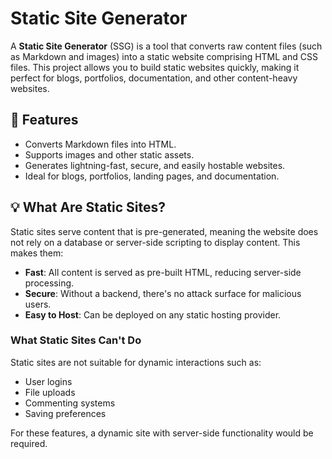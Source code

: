 # Static Site Generator

A **Static Site Generator** (SSG) is a tool that converts raw content files (such as Markdown and images) into a static website comprising HTML and CSS files. This project allows you to build static websites quickly, making it perfect for blogs, portfolios, documentation, and other content-heavy websites.

## 📌 Features
- Converts Markdown files into HTML.
- Supports images and other static assets.
- Generates lightning-fast, secure, and easily hostable websites.
- Ideal for blogs, portfolios, landing pages, and documentation.

## 💡 What Are Static Sites?
Static sites serve content that is pre-generated, meaning the website does not rely on a database or server-side scripting to display content. This makes them:
- **Fast**: All content is served as pre-built HTML, reducing server-side processing.
- **Secure**: Without a backend, there's no attack surface for malicious users.
- **Easy to Host**: Can be deployed on any static hosting provider.

### What Static Sites Can't Do
Static sites are not suitable for dynamic interactions such as:
- User logins
- File uploads
- Commenting systems
- Saving preferences

For these features, a dynamic site with server-side functionality would be required.
